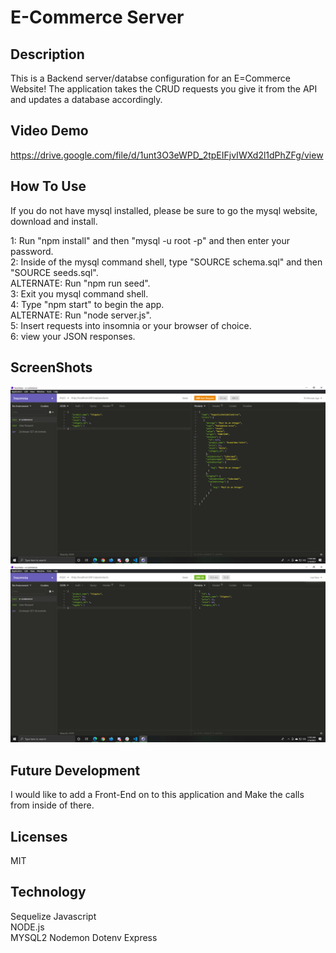 # E-Commerce Server

## Description
This is a Backend server/databse configuration for an E=Commerce Website! The application takes the CRUD requests you give it from the API and updates a database accordingly.

## Video Demo 
https://drive.google.com/file/d/1unt3O3eWPD_2tpEIFjvIWXd2l1dPhZFg/view

## How To Use 
If you do not have mysql installed, please be sure to go the mysql website, download and install.  
  
1: Run "npm install" and then "mysql -u root -p" and then enter your password.  
2: Inside of the mysql command shell, type "SOURCE schema.sql" and then "SOURCE seeds.sql".  
    ALTERNATE: Run "npm run seed".  
3: Exit you mysql command shell.  
4: Type "npm start" to begin the app.  
    ALTERNATE: Run "node server.js".  
5: Insert requests into insomnia or your browser of choice.  
6: view your JSON responses.  

## ScreenShots 
![Image of the Post Request](./imgs/Post_Request.png)
![Image of a failed Post Request](./imgs/Post_Request_2.png)



## Future Development
I would like to add a Front-End on to this application and Make the calls from inside of there.  

## Licenses
MIT

## Technology
Sequelize
Javascript    
NODE.js  
MYSQL2
Nodemon
Dotenv
Express

